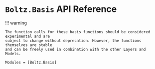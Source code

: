 # `Boltz.Basis` API Reference

!!! warning

    The function calls for these basis functions should be considered experimental and are
    subject to change without deprecation. However, the functions themselves are stable
    and can be freely used in combination with the other Layers and Models.

```@autodocs
Modules = [Boltz.Basis]
```
